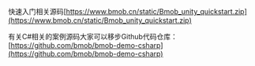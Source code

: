快速入门相关源码[https://www.bmob.cn/static/Bmob_unity_quickstart.zip](https://www.bmob.cn/static/Bmob_unity_quickstart.zip)

有关C#相关的案例源码大家可以移步Github代码仓库：[https://github.com/bmob/bmob-demo-csharp](https://github.com/bmob/bmob-demo-csharp)



